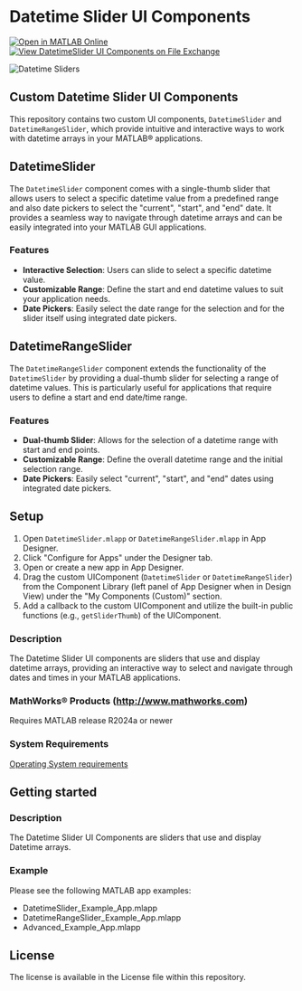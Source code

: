 # Datetime Slider UI Components

[![Open in MATLAB Online](https://www.mathworks.com/images/responsive/global/open-in-matlab-online.svg)](https://matlab.mathworks.com/open/github/v1?repo=mathworks/datetimeslider-uicomponents)
[![View DatetimeSlider UI Components on File Exchange](https://www.mathworks.com/matlabcentral/images/matlab-file-exchange.svg)](https://www.mathworks.com/matlabcentral/fileexchange/??-datetimeslider-uicomponents)

![Datetime Sliders]([DatetimeSliders.png](https://raw.githubusercontent.com/mathworks/datetimeslider-uicomponents/main/DatetimeSliders.png))

## Custom Datetime Slider UI Components

This repository contains two custom UI components, `DatetimeSlider` and `DatetimeRangeSlider`, which provide intuitive and interactive ways to work with datetime arrays in your MATLAB&reg; applications.

## DatetimeSlider

The `DatetimeSlider` component comes with a single-thumb slider that allows users to select a specific datetime value from a predefined range and also date pickers to select the "current", "start", and "end" date. It provides a seamless way to navigate through datetime arrays and can be easily integrated into your MATLAB GUI applications.

### Features
- **Interactive Selection**: Users can slide to select a specific datetime value.
- **Customizable Range**: Define the start and end datetime values to suit your application needs.
- **Date Pickers**: Easily select the date range for the selection and for the slider itself using integrated date pickers.

## DatetimeRangeSlider

The `DatetimeRangeSlider` component extends the functionality of the `DatetimeSlider` by providing a dual-thumb slider for selecting a range of datetime values. This is particularly useful for applications that require users to define a start and end date/time range.

### Features
- **Dual-thumb Slider**: Allows for the selection of a datetime range with start and end points.
- **Customizable Range**: Define the overall datetime range and the initial selection range.
- **Date Pickers**: Easily select "current", "start", and "end" dates using integrated date pickers.

## Setup 

1. Open `DatetimeSlider.mlapp` or `DatetimeRangeSlider.mlapp` in App Designer.
2. Click "Configure for Apps" under the Designer tab.
3. Open or create a new app in App Designer.
4. Drag the custom UIComponent (`DatetimeSlider` or `DatetimeRangeSlider`) from the Component Library (left panel of App Designer when in Design View) under the "My Components (Custom)" section.
5. Add a callback to the custom UIComponent and utilize the built-in public functions (e.g., `getSliderThumb`) of the UIComponent.


### Description

The Datetime Slider UI components are sliders that use and display datetime arrays, providing an interactive way to select and navigate through dates and times in your MATLAB applications.

### MathWorks&reg; Products (http://www.mathworks.com)

Requires MATLAB release R2024a or newer

### System Requirements

[Operating System requirements](https://www.mathworks.com/support/requirements/previous-releases.html)

## Getting started

### Description

The Datetime Slider UI Components are sliders that use and display Datetime arrays.

### Example
Please see the following MATLAB app examples:
- DatetimeSlider_Example_App.mlapp
- DatetimeRangeSlider_Example_App.mlapp
- Advanced_Example_App.mlapp

## License

The license is available in the License file within this repository.
